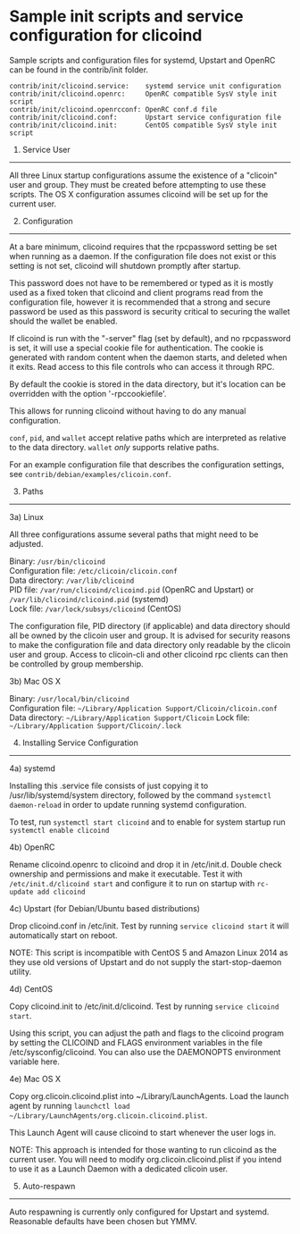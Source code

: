 Sample init scripts and service configuration for clicoind
==========================================================

Sample scripts and configuration files for systemd, Upstart and OpenRC
can be found in the contrib/init folder.

    contrib/init/clicoind.service:    systemd service unit configuration
    contrib/init/clicoind.openrc:     OpenRC compatible SysV style init script
    contrib/init/clicoind.openrcconf: OpenRC conf.d file
    contrib/init/clicoind.conf:       Upstart service configuration file
    contrib/init/clicoind.init:       CentOS compatible SysV style init script

1. Service User
---------------------------------

All three Linux startup configurations assume the existence of a "clicoin" user
and group.  They must be created before attempting to use these scripts.
The OS X configuration assumes clicoind will be set up for the current user.

2. Configuration
---------------------------------

At a bare minimum, clicoind requires that the rpcpassword setting be set
when running as a daemon.  If the configuration file does not exist or this
setting is not set, clicoind will shutdown promptly after startup.

This password does not have to be remembered or typed as it is mostly used
as a fixed token that clicoind and client programs read from the configuration
file, however it is recommended that a strong and secure password be used
as this password is security critical to securing the wallet should the
wallet be enabled.

If clicoind is run with the "-server" flag (set by default), and no rpcpassword is set,
it will use a special cookie file for authentication. The cookie is generated with random
content when the daemon starts, and deleted when it exits. Read access to this file
controls who can access it through RPC.

By default the cookie is stored in the data directory, but it's location can be overridden
with the option '-rpccookiefile'.

This allows for running clicoind without having to do any manual configuration.

`conf`, `pid`, and `wallet` accept relative paths which are interpreted as
relative to the data directory. `wallet` *only* supports relative paths.

For an example configuration file that describes the configuration settings,
see `contrib/debian/examples/clicoin.conf`.

3. Paths
---------------------------------

3a) Linux

All three configurations assume several paths that might need to be adjusted.

Binary:              `/usr/bin/clicoind`  
Configuration file:  `/etc/clicoin/clicoin.conf`  
Data directory:      `/var/lib/clicoind`  
PID file:            `/var/run/clicoind/clicoind.pid` (OpenRC and Upstart) or `/var/lib/clicoind/clicoind.pid` (systemd)  
Lock file:           `/var/lock/subsys/clicoind` (CentOS)  

The configuration file, PID directory (if applicable) and data directory
should all be owned by the clicoin user and group.  It is advised for security
reasons to make the configuration file and data directory only readable by the
clicoin user and group.  Access to clicoin-cli and other clicoind rpc clients
can then be controlled by group membership.

3b) Mac OS X

Binary:              `/usr/local/bin/clicoind`  
Configuration file:  `~/Library/Application Support/Clicoin/clicoin.conf`  
Data directory:      `~/Library/Application Support/Clicoin`
Lock file:           `~/Library/Application Support/Clicoin/.lock`

4. Installing Service Configuration
-----------------------------------

4a) systemd

Installing this .service file consists of just copying it to
/usr/lib/systemd/system directory, followed by the command
`systemctl daemon-reload` in order to update running systemd configuration.

To test, run `systemctl start clicoind` and to enable for system startup run
`systemctl enable clicoind`

4b) OpenRC

Rename clicoind.openrc to clicoind and drop it in /etc/init.d.  Double
check ownership and permissions and make it executable.  Test it with
`/etc/init.d/clicoind start` and configure it to run on startup with
`rc-update add clicoind`

4c) Upstart (for Debian/Ubuntu based distributions)

Drop clicoind.conf in /etc/init.  Test by running `service clicoind start`
it will automatically start on reboot.

NOTE: This script is incompatible with CentOS 5 and Amazon Linux 2014 as they
use old versions of Upstart and do not supply the start-stop-daemon utility.

4d) CentOS

Copy clicoind.init to /etc/init.d/clicoind. Test by running `service clicoind start`.

Using this script, you can adjust the path and flags to the clicoind program by
setting the CLICOIND and FLAGS environment variables in the file
/etc/sysconfig/clicoind. You can also use the DAEMONOPTS environment variable here.

4e) Mac OS X

Copy org.clicoin.clicoind.plist into ~/Library/LaunchAgents. Load the launch agent by
running `launchctl load ~/Library/LaunchAgents/org.clicoin.clicoind.plist`.

This Launch Agent will cause clicoind to start whenever the user logs in.

NOTE: This approach is intended for those wanting to run clicoind as the current user.
You will need to modify org.clicoin.clicoind.plist if you intend to use it as a
Launch Daemon with a dedicated clicoin user.

5. Auto-respawn
-----------------------------------

Auto respawning is currently only configured for Upstart and systemd.
Reasonable defaults have been chosen but YMMV.
